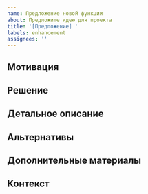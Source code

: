 ```yaml
---
name: Предложение новой функции
about: Предложите идею для проекта
title: '[Предложение] '
labels: enhancement
assignees: ''
---
```


## Мотивация
<!-- Опишите проблему, которую решает предлагаемая функция. Например: "Я всегда расстраиваюсь, когда..." -->

## Решение
<!-- Четкое и краткое описание того, что вы хотите реализовать -->

## Детальное описание
<!-- Подробное описание функциональности, возможных сценариев использования и т.д. -->

## Альтернативы
<!-- Описание альтернативных решений или функций, которые вы рассмотрели -->

## Дополнительные материалы
<!-- Если есть, приложите эскизы, макеты или ссылки на аналоги -->

## Контекст
<!-- Любая другая информация или скриншоты о предлагаемой функции -->